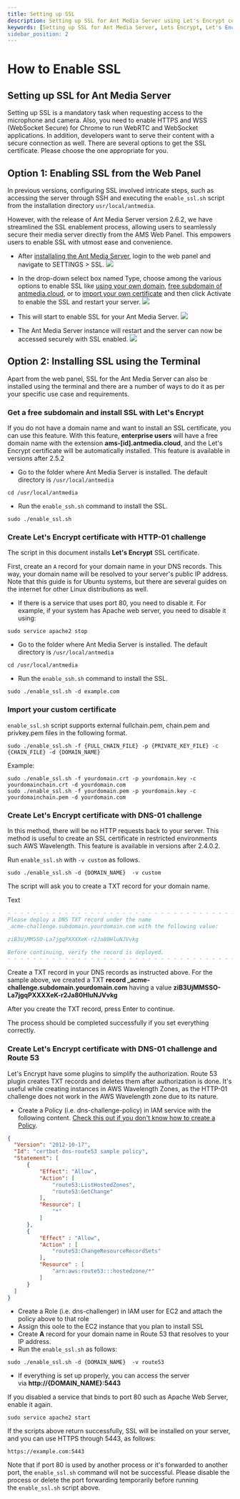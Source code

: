 ```yaml
---
title: Setting up SSL
description: Setting up SSL for Ant Media Server using Let's Encrypt certificate.
keywords: [Setting up SSL for Ant Media Server, Lets Encrypt, Let's Encrypt Certificate, Ant Media Server Documentation, Ant Media Server Tutorials, SSL]
sidebar_position: 2
---
```


# How to Enable SSL

## Setting up SSL for Ant Media Server

Setting up SSL is a mandatory task when requesting access to the microphone and camera. Also, you need to enable HTTPS and WSS (WebSocket Secure) for Chrome to run WebRTC and WebSocket applications. In addition, developers want to serve their content with a secure connection as well.
There are several options to get the SSL certificate. Please choose the one appropriate for you.

## Option 1: Enabling SSL from the Web Panel
In previous versions, configuring SSL involved intricate steps, such as accessing the server through SSH and executing the `enable_ssl.sh` script from the installation directory `usr/local/antmedia`.

However, with the release of Ant Media Server version 2.6.2, we have streamlined the SSL enablement process, allowing users to seamlessly secure their media server directly from the AMS Web Panel. This empowers users to enable SSL with utmost ease and convenience.

- After [installaling the Ant Media Server](https://antmedia.io/docs/guides/installing-on-linux/installing-ams-on-linux/), login to the web panel and navigate to SETTINGS > SSL.
![](@site/static/img/ssl-webpanel/ssl-settings.png)

- In the drop-down select box named Type, choose among the various options to enable SSL like [using your own domain](https://antmedia.io/docs/guides/installing-on-linux/setting-up-ssl/#option-2-create-lets-encrypt-certificate-with-http-01-challenge), [free subdomain of antmedia.cloud](https://antmedia.io/docs/guides/installing-on-linux/setting-up-ssl/#option-1-gets-a-free-subdomain-and-install-ssl-with-lets-encrypt), or to [import your own certificate](https://antmedia.io/docs/guides/installing-on-linux/setting-up-ssl/#option-3-import-your-custom-certificate) and then click Activate to enable the SSL and restart your server.
![](@site/static/img/ssl-webpanel/ssl-options.png)

- This will start to enable SSL for your Ant Media Server.
![](@site/static/img/ssl-webpanel/enabling-ssl.png)

- The Ant Media Server instance will restart and the server can now be accessed securely with SSL enabled.
![](@site/static/img/ssl-webpanel/ssl-status.png)

## Option 2: Installing SSL using the Terminal

Apart from the web panel, SSL for the Ant Media Server can also be installed using the terminal and there are a number of ways to do it as per your specific use case and requirements.

### Get a free subdomain and install SSL with Let's Encrypt

If you do not have a domain name and want to install an SSL certificate, you can use this feature. With this feature, **enterprise users** will have a free domain name with the extension **ams-[id].antmedia.cloud**, and the Let's Encrypt certificate will be automatically installed. This feature is available in versions after 2.5.2

- Go to the folder where Ant Media Server is installed. The default directory is `/usr/local/antmedia`

```shell
cd /usr/local/antmedia
```
- Run the `enable_ssh.sh` command to install the SSL.

```shell
sudo ./enable_ssl.sh
```

### Create Let's Encrypt certificate with HTTP-01 challenge

The script in this document installs **Let's Encrypt** SSL certificate.

First, create an `A` record for your domain name in your DNS records. This way, your domain name will be resolved to your server's public IP address. Note that this guide is for Ubuntu systems, but there are several guides on the internet for other Linux distributions as well.

- If there is a service that uses port 80, you need to disable it. For example, if your system has Apache web server, you need to disable it using:

```shell
sudo service apache2 stop
```
- Go to the folder where Ant Media Server is installed. The default directory is `/usr/local/antmedia`

```shell
cd /usr/local/antmedia
```
- Run the `enable_ssh.sh` command to install the SSL.

```shell
sudo ./enable_ssl.sh -d example.com
```

### Import your custom certificate

`enable_ssl.sh` script supports external fullchain.pem, chain.pem and privkey.pem files in the following format.

```shell
sudo ./enable_ssl.sh -f {FULL_CHAIN_FILE} -p {PRIVATE_KEY_FILE} -c {CHAIN_FILE} -d {DOMAIN_NAME} 
```

Example:

```shell
sudo ./enable_ssl.sh -f yourdomain.crt -p yourdomain.key -c yourdomainchain.crt -d yourdomain.com
sudo ./enable_ssl.sh -f yourdomain.pem -p yourdomain.key -c yourdomainchain.pem -d yourdomain.com
```

### Create Let's Encrypt certificate with DNS-01 challenge

In this method, there will be no HTTP requests back to your server. This method is useful to create an SSL certificate in restricted environments such AWS Wavelength. This feature is available in versions after 2.4.0.2.

Run `enable_ssl.sh` with `-v custom` as follows.

```shell
sudo ./enable_ssl.sh -d {DOMAIN_NAME}  -v custom
```

The script will ask you to create a TXT record for your domain name.

Text

```comments
- - - - - - - - - - - - - - - - - - - - - - - - - - - - - - - - - - - - - - - -
Please deploy a DNS TXT record under the name
_acme-challenge.subdomain.yourdomain.com with the following value:

ziB3UjMMSSO-La7jgqPXXXXeK-r2Ja80HluNJVvkg

Before continuing, verify the record is deployed.
- - - - - - - - - - - - - - - - - - - - - - - - - - - - - - - - - - - - - - - -
```

Create a TXT record in your DNS records as instructed above. For the sample above, we created a TXT **record _acme-challenge.subdomain.yourdomain.com** having a value **ziB3UjMMSSO-La7jgqPXXXXeK-r2Ja80HluNJVvkg**

After you create the TXT record, press Enter to continue.

The process should be completed successfully if you set everything correctly.

### Create Let's Encrypt certificate with DNS-01 challenge and Route 53

Let's Encrypt have some plugins to simplify the authorization. Route 53 plugin creates TXT records and deletes them after authorization is done. It's useful while creating instances in AWS Wavelength Zones, as the HTTP-01 challenge does not work in the AWS Wavelength zone due to its nature.

-   Create a Policy (i.e. dns-challenge-policy) in IAM service with the following content. [Check this out if you don't know how to create a Policy](https://docs.aws.amazon.com/apigateway/latest/developerguide/api-gateway-create-and-attach-iam-policy.html).


```json
{
  "Version": "2012-10-17",
  "Id": "certbot-dns-route53 sample policy",
  "Statement": [
      {
          "Effect": "Allow",
          "Action": [
              "route53:ListHostedZones",
              "route53:GetChange"
          ],
          "Resource": [
              "*"
          ]
      },
      {
          "Effect" : "Allow",
          "Action" : [
              "route53:ChangeResourceRecordSets"
          ],
          "Resource" : [
              "arn:aws:route53:::hostedzone/*"
          ]
      }
  ]
}
```

-   Create a Role (i.e. dns-challenger) in IAM user for EC2 and attach the policy above to that role
-   Assign this oole to the EC2 instance that you plan to install SSL
-   Create **A** record for your domain name in Route 53 that resolves to your IP address.
-   Run the `enable_ssl.sh` as follows:

```shell
sudo ./enable_ssl.sh -d {DOMAIN_NAME}  -v route53
```

-   If everything is set up properly, you can access the server via **http://{DOMAIN_NAME}:5443**

If you disabled a service that binds to port 80 such as Apache Web Server, enable it again.

```shell
sudo service apache2 start
```

If the scripts above return successfully, SSL will be installed on your server, and you can use HTTPS through 5443, as follows:

```link
https://example.com:5443
```

Note that if port 80 is used by another process or it's forwarded to another port, the `enable_ssl.sh` command will not be successful. Please disable the process or delete the port forwarding temporarily before running the `enable_ssl.sh` script above.

